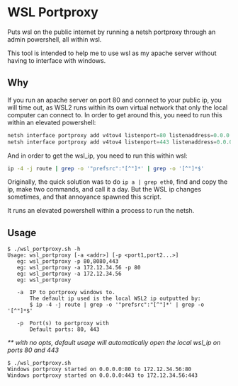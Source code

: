 # WSL Portproxy
Puts wsl on the public internet by running a netsh portproxy through an admin powershell, all within wsl.

This tool is intended to help me to use wsl as my apache server without having to interface with windows.
## Why
If you run an apache server on port 80 and connect to your public ip, you will time out, as
WSL2 runs within its own virtual network that only the local computer can connect to.
In order to get around this, you need to run this within an elevated powershell:
```powershell
netsh interface portproxy add v4tov4 listenport=80 listenaddress=0.0.0.0 connectport=80 connectaddress=wsl_ip
netsh interface portproxy add v4tov4 listenport=443 listenaddress=0.0.0.0 connectport=443 connectaddress=wsl_ip
```
And in order to get the wsl_ip, you need to run this within wsl:
```sh
ip -4 -j route | grep -o '"prefsrc":"[^"]*' | grep -o '[^"]*$'
```
Originally, the quick solution was to do `ip a | grep eth0`, find and copy the ip,
make two commands, and call it a day. But the WSL ip changes sometimes, and that
annoyance spawned this script.

It runs an elevated powershell within a process to run the netsh.

## Usage
```console
$ ./wsl_portproxy.sh -h
Usage: wsl_portproxy [-a <addr>] [-p <port1,port2...>]
   eg: wsl_portproxy -p 80,8080,443
   eg: wsl_portproxy -a 172.12.34.56 -p 80
   eg: wsl_portproxy -a 172.12.34.56
   eg: wsl_portproxy

   -a  IP to portproxy windows to.
       The default ip used is the local WSL2 ip outputted by:
       $ ip -4 -j route | grep -o '"prefsrc":"[^"]*' | grep -o '[^"]*$'

   -p  Port(s) to portproxy with
       Default ports: 80, 443
```
_** with no opts, default usage will automatically open the local wsl_ip on ports 80 and 443_
```console
$ ./wsl_portproxy.sh
Windows portproxy started on 0.0.0.0:80 to 172.12.34.56:80
Windows portproxy started on 0.0.0.0:443 to 172.12.34.56:443
```
